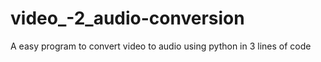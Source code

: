 # video_-2_audio-conversion
A easy program to convert video to audio using python in 3 lines of code 
